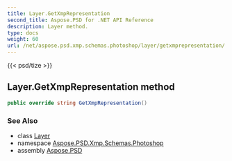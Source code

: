 ```yaml
---
title: Layer.GetXmpRepresentation
second_title: Aspose.PSD for .NET API Reference
description: Layer method. 
type: docs
weight: 60
url: /net/aspose.psd.xmp.schemas.photoshop/layer/getxmprepresentation/
---
```

{{< psd/tize >}}
## Layer.GetXmpRepresentation method

```csharp
public override string GetXmpRepresentation()
```

### See Also

* class [Layer](../)
* namespace [Aspose.PSD.Xmp.Schemas.Photoshop](../../layer/)
* assembly [Aspose.PSD](../../../)


